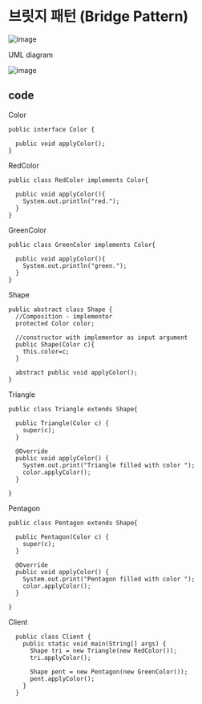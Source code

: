 # 브릿지 패턴 (Bridge Pattern)





![image](https://user-images.githubusercontent.com/68090443/211006915-30f8b50d-761c-4665-ba2e-14dbb4bd346e.png)



UML diagram

![image](https://user-images.githubusercontent.com/68090443/211007021-a2830d6a-630f-4c32-8ac9-18cfe528345e.png)



## code

Color
        

    public interface Color {

      public void applyColor();
    }


RedColor 


    public class RedColor implements Color{

      public void applyColor(){
        System.out.println("red.");
      }
    }


GreenColor 



    public class GreenColor implements Color{

      public void applyColor(){
        System.out.println("green.");
      }
    }



Shape 



    public abstract class Shape {
      //Composition - implementor
      protected Color color;

      //constructor with implementor as input argument
      public Shape(Color c){
        this.color=c;
      }

      abstract public void applyColor();
    }



Triangle
    
    
    
    public class Triangle extends Shape{

      public Triangle(Color c) {
        super(c);
      }

      @Override
      public void applyColor() {
        System.out.print("Triangle filled with color ");
        color.applyColor();
      } 

    }   



Pentagon



    public class Pentagon extends Shape{

      public Pentagon(Color c) {
        super(c);
      }

      @Override
      public void applyColor() {
        System.out.print("Pentagon filled with color ");
        color.applyColor();
      } 

    } 


Client


      public class Client {
        public static void main(String[] args) {
          Shape tri = new Triangle(new RedColor());
          tri.applyColor();

          Shape pent = new Pentagon(new GreenColor());
          pent.applyColor();
        }
      }
